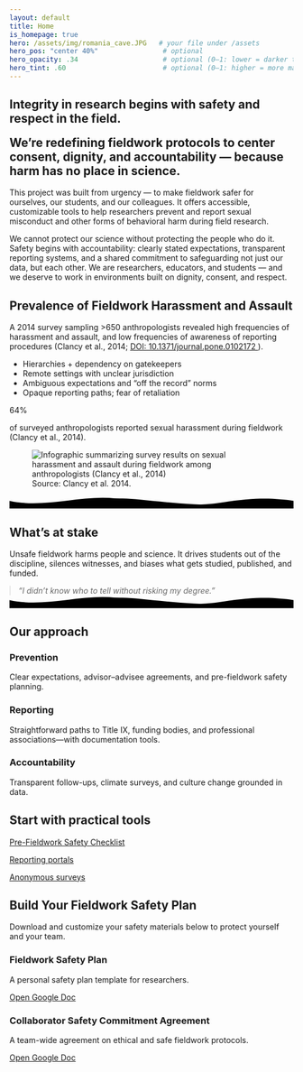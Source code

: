 ```yaml
---
layout: default
title: Home
is_homepage: true
hero: /assets/img/romania_cave.JPG   # your file under /assets
hero_pos: "center 40%"                # optional
hero_opacity: .34                     # optional (0–1: lower = darker tint / more visible photo)
hero_tint: .60                        # optional (0–1: higher = more maroon overlay)
---
```


<section class="main-section">
  <h1 style="color:var(--logo-orange); align=center"><strong>Integrity in research begins with safety and respect in the field.</strong></h1>
  <h2 style="margin-top: 0.5em; font-weight: normal;">
    <strong> We’re redefining fieldwork protocols to center consent, dignity, and accountability — because harm has no place in science.</strong>
  </h2>
  <p>
    This project was built from urgency — to make fieldwork safer for ourselves, our students, and our colleagues.
    It offers accessible, customizable tools to help researchers prevent and report sexual misconduct and other forms of behavioral harm during field research.
  </p>
  <p>
    We cannot protect our science without protecting the people who do it. Safety begins with accountability:
    clearly stated expectations, transparent reporting systems, and a shared commitment to safeguarding not just our data, but each other.
    We are researchers, educators, and students — and we deserve to work in environments built on dignity, consent, and respect.
  </p>
</section>

<!-- Prevalence (content only, no band bg) -->
<section id="prevalence" class="section two-col docs-container prevalence">
  <div>
    <h2>Prevalence of Fieldwork Harassment and Assault</h2>
    <p class="wrap-long">
      A 2014 survey sampling &gt;650 anthropologists revealed high frequencies of harassment and assault,
      and low frequencies of awareness of reporting procedures (Clancy et&nbsp;al., 2014;
      <a href="https://doi.org/10.1371/journal.pone.0102172" target="_blank" rel="noopener noreferrer">
        DOI: 10.1371/journal.pone.0102172
      </a>).
    </p>
    <ul>
      <li>Hierarchies + dependency on gatekeepers</li>
      <li>Remote settings with unclear jurisdiction</li>
      <li>Ambiguous expectations and “off the record” norms</li>
      <li>Opaque reporting paths; fear of retaliation</li>
    </ul>
  </div>

  <aside class="side">
    <div class="kpi" aria-label="64 percent">64%</div>
    <p class="muted">of surveyed anthropologists reported sexual harassment during fieldwork (Clancy et&nbsp;al., 2014).</p>
    <figure class="infographic">
      <img
        src="{{ '/assets/img/project-2025-08-06_01-08_AM.png' | relative_url }}"
        alt="Infographic summarizing survey results on sexual harassment and assault during fieldwork among anthropologists (Clancy et al., 2014)"
        loading="lazy" decoding="async" fetchpriority="low">
      <figcaption>Source: Clancy et&nbsp;al. 2014.</figcaption>
    </figure>
  </aside>
</section>

<!-- wave: top of the next section -->
<div class="seam full-bleed" aria-hidden="true">
  <svg viewBox="0 0 1440 64" preserveAspectRatio="none" xmlns="http://www.w3.org/2000/svg">
    <path class="back"  d="M0,30 C200,68 420,-6 640,16 C860,38 1060,58 1240,34 C1340,20 1390,24 1440,28 L1440,64 L0,64 Z"/>
    <path class="front" d="M0,24 C180,64 360,-8 540,12 C720,32 900,60 1080,32 C1260,4 1350,12 1440,24 L1440,64 L0,64 Z"/>
  </svg>
</div>

<!-- What's at stake (same bg; the wave above signals the change) -->
<section class="section">
  <h2>What’s at stake</h2>
  <p>Unsafe fieldwork harms people and science. It drives students out of the discipline, silences witnesses, and biases what gets studied, published, and funded.</p>
  <blockquote style="margin:0; font-style:italic; opacity:.95">
    “I didn’t know who to tell without risking my degree.”
  </blockquote>
</section>

<!-- wave: bottom of this section (flipped) -->
<div class="seam seam--flip full-bleed" aria-hidden="true">
  <svg viewBox="0 0 1440 64" preserveAspectRatio="none" xmlns="http://www.w3.org/2000/svg">
    <path class="back"  d="M0,30 C200,68 420,-6 640,16 C860,38 1060,58 1240,34 C1340,20 1390,24 1440,28 L1440,64 L0,64 Z"/>
    <path class="front" d="M0,24 C180,64 360,-8 540,12 C720,32 900,60 1080,32 C1260,4 1350,12 1440,24 L1440,64 L0,64 Z"/>
  </svg>
</div>

<!-- Our approach, etc… (repeat pattern) -->
<section class="section">
  <!-- cards / content -->
</section>

<!-- 4. Our approach (solutions in cards) -->
<section class="band band--sage">
  <div class="section" style="gap:22px;">
    <h2 style="margin-bottom:.2em;">Our approach</h2>
    <div class="section" style="padding:0; grid-template-columns:repeat(auto-fit,minmax(240px,1fr)); gap:16px;">
      <div class="card">
        <h3>Prevention</h3>
        <p>Clear expectations, advisor–advisee agreements, and pre-fieldwork safety planning.</p>
      </div>
      <div class="card">
        <h3>Reporting</h3>
        <p>Straightforward paths to Title IX, funding bodies, and professional associations—with documentation tools.</p>
      </div>
      <div class="card">
        <h3>Accountability</h3>
        <p>Transparent follow-ups, climate surveys, and culture change grounded in data.</p>
      </div>
    </div>
  </div>
</section>

<!-- 5. CTA back to tools -->
<section class="section">
  <h2>Start with practical tools</h2>
  <p><a class="bubble" href="{{ '/preparing/' | relative_url }}">Pre-Fieldwork Safety Checklist</a></p>
  <p><a class="bubble" href="{{ '/reporting/'  | relative_url }}">Reporting portals</a></p>
  <p><a class="bubble" href="{{ '/surveys/'    | relative_url }}">Anonymous surveys</a></p>
</section>

<section class="main-section">
  <div class="docs-container safety-plan">
    <h2>Build Your Fieldwork Safety Plan</h2>
    <p>Download and customize your safety materials below to protect yourself and your team.</p>
    <div class="doc-links">
      <div class="doc-card">
        <h3>Fieldwork Safety Plan</h3>
        <p>A personal safety plan template for researchers.</p>
        <a href="https://docs.google.com/document/d/1OkEMW4VhpsccA_VZTTEvgBBq5vs0mCOEDg9Xk6f34Ss/edit?usp=sharing"
           target="_blank" rel="noopener noreferrer">Open Google Doc</a>
      </div>
      <div class="doc-card">
        <h3>Collaborator Safety Commitment Agreement</h3>
        <p>A team-wide agreement on ethical and safe fieldwork protocols.</p>
        <a href="https://docs.google.com/document/d/18SmymYAFKUz_drbDhcsx8NWaiNG6-SQflWPj0OaZ76c/edit?usp=sharing"
           target="_blank" rel="noopener noreferrer">Open Google Doc</a>
      </div>
    </div>
  </div>
</section>
